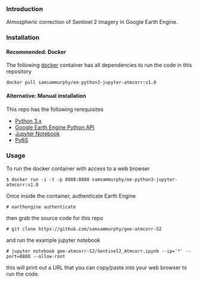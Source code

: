 ### Introduction

Atmospheric correction of Sentinel 2 imagery in Google Earth Engine. 

### Installation

#### Recommended: Docker

The following [docker](https://www.docker.com/community-edition) container has all dependencies to run the code in this repository

`docker pull samsammurphy/ee-python3-jupyter-atmcorr:v1.0`

#### Alternative: Manual installation 

This repo has the following rerequisites

- [Python 3.x](https://www.python.org/downloads/)
- [Google Earth Engine Python API](https://developers.google.com/earth-engine/python_install)
- [Jupyter Notebook](http://jupyter.readthedocs.io/en/latest/install.html)
- [Py6S](http://py6s.readthedocs.io/en/latest/installation.html)

### Usage

To run the docker container with access to a web browser

`$ docker run -i -t -p 8888:8888 samsammurphy/ee-python3-jupyter-atmcorr:v1.0`

Once inside the container, authenticate Earth Engine

`# earthengine authenticate`

then grab the source code for this repo

`# git clone https://github.com/samsammurphy/gee-atmcorr-S2`

and run the example jupyter notebook

`# jupyter notebook gee-atmcorr-S2/Sentinel2_Atmcorr.ipynb --ip='*' --port=8888 --allow-root`

this will print out a URL that you can copy/paste into your web browser to run the code.
